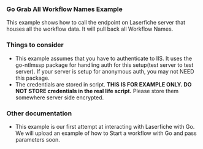 ### Go Grab All Workflow Names Example

This example shows how to call the endpoint on Laserfiche server that houses all the workflow data. It will pull back all Workflow Names.

### Things to consider

+ This example assumes that you have to authenticate to IIS. It uses the go-ntlmssp package for handling auth for this setup(test server to test server). If your server is setup for anonymous auth, you may not NEED this package.
+ The credentials are stored in script. **THIS IS FOR EXAMPLE ONLY. DO NOT STORE credentials in the real life script.** Please store them somewhere server side encrypted.

### Other documentation

+ This example is our first attempt at interacting with Laserfiche with Go. We will upload an example of how to Start a workflow with Go and pass parameters soon.

